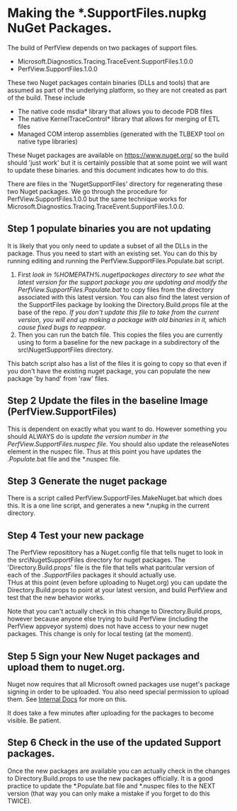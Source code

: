# Making the *.SupportFiles.nupkg NuGet Packages.

The build of PerfView depends on two packages of support files.  

 * Microsoft.Diagnostics.Tracing.TraceEvent.SupportFiles.1.0.0
 * PerfView.SupportFiles.1.0.0


These two Nuget packages contain binaries (DLLs and tools) that are assumed as 
part of the underlying platform, so they are not created as part of the build.  These
include 

 * The native code msdia* library that allows you to decode PDB files
 * The native KernelTraceControl* library that allows for merging of ETL files
 * Managed COM interop assemblies (generated with the TLBEXP tool on native type libraries)


These Nuget packages are available on https://www.nuget.org/ so the build should 'just work'
but it is certainly possible that at some point we will want to update these binaries. 
and this document indicates how to do this.  

There are files in the 'NugetSupportFiles' directory for regenerating these two Nuget packages.
We go through the procedure for PerfView.SupportFiles.1.0.0 but the same technique works for
Microsoft.Diagnostics.Tracing.TraceEvent.SupportFiles.1.0.0.


## Step 1 populate binaries you are not updating

It is likely that you only need to update a subset of all the DLLs in the package.  Thus you
need to start with an existing set.  You can do this by running editing and running the 
PerfView.SupportFiles.Populate.bat script.  

1.  First *look in %HOMEPATH%\.nuget\packages directory to see what the latest version for 
    the support package you are updating and modify 
    the PerfView.SupportFiles.Populate.bat* to copy files from the directory associated
    with this latest version.   You can also find the latest
    version of the SupportFiles package by looking the Directory.Build.props file at the 
    base of the repo.   *If you don't update this
    file to take from the current version, you will end up making a package with old 
    binaries in it, which cause fixed bugs to reappear*.  
2.  Then you can run the batch file. This copies the files you are currently using
    to form a baseline for the new package in a subdirectory of the src\NugetSupportFiles
	directory.  

This batch script also has a list of the files it is going to copy so that even if you don't
have the existing nuget package, you can populate the new package 'by hand' from 'raw' files.

## Step 2 Update the files in the baseline Image (PerfView.SupportFiles)

This is dependent on exactly what you want to do. However something you should ALWAYS do
is *update the version number in the PerfView.SupportFiles.nuspec file*.  You should also
update the releaseNotes element in the nuspec file. Thus at this
point you have updates the *.Populate*.bat file and the *.nuspec file. 

## Step 3 Generate the nuget package

There is a script called PerfView.SupportFiles.MakeNuget.bat which does this.  It is a one line
script, and generates a new *.nupkg in the current directory.  

## Step 4 Test your new package

The PerfView reposititory has a Nuget.config file that tells nuget to look in the src\NugetSupportFiles
directory for nuget packages.   The 'Directory.Build.props' file is the file that tells
what paritcular version of each of the *.SupportFiles* packages it should actually use.  
THus at this point (even before uploading to Nuget.org) you can update the Directory.Build.props to
point at your latest version, and build PerfView and test that the new behavior works.  

Note that you can't actually check in this change to Directory.Build.props, however because 
anyone else trying to build PerfView (including the PerfView appveyor system) does not have access
to your new nuget packages. This change is only for local testing (at the moment).

## Step 5 Sign your New Nuget packages and upload them to nuget.org.

Nuget now requires that all Microsoft owned packages use nuget's package signing in order
to be uploaded.  You also need special permission to upload them.   See 
[Internal Docs](https://devdiv.visualstudio.com/DevDiv/_git/perfview?_a=preview&path=%2Fdocumentation%2Finternal%2FinternalDocs.md&version=GBmaster) for more on this.   

It does take a few minutes after uploading for the packages to become visible. Be patient.  

## Step 6 Check in the use of the updated Support packages.

Once the new packages are available you can actually check in the changes to Directory.Build.props to use
the new packages officially. It is a good practice to update the *.Populate.bat file and *.nuspec 
files to the NEXT version (that way you can only make a mistake if you forget to do this TWICE).  
